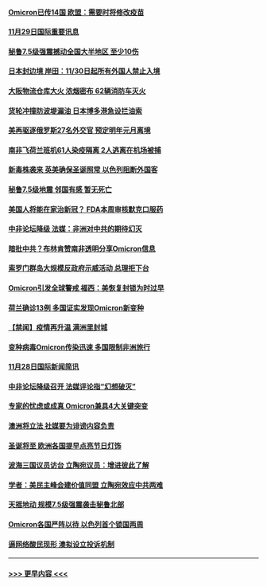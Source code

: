 #### [Omicron已传14国 欧盟：需要时将修改疫苗](../pages/prog202/a103280323.md?t=11291901) 
#### [11月29日国际重要讯息](../pages/prog202/a103280321.md?t=11291901) 
#### [秘鲁7.5级强震撼动全国大半地区 至少10伤](../pages/prog202/a103280239.md?t=11291901) 
#### [日本封边境 岸田：11/30日起所有外国人禁止入境](../pages/prog202/a103280238.md?t=11291901) 
#### [大阪物流仓库大火 浓烟密布 62辆消防车灭火](../pages/prog202/a103280209.md?t=11291901) 
#### [货轮冲撞防波堤漏油 日本博多港急设拦油索](../pages/prog202/a103280192.md?t=11291901) 
#### [美再驱逐俄罗斯27名外交官 预定明年元月离境](../pages/prog202/a103280122.md?t=11291901) 
#### [南非飞荷兰班机61人染疫隔离 2人逃离在机场被捕](../pages/prog202/a103280099.md?t=11291901) 
#### [新毒株袭来 英美确保圣诞照常 以色列阻断外国客](../pages/prog202/a103280012.md?t=11291901) 
#### [秘鲁7.5级地震 邻国有感 暂无死亡](../pages/prog202/a103279998.md?t=11291901) 
#### [美国人将能在家治新冠？ FDA本周审核默克口服药](../pages/prog202/a103279986.md?t=11291901) 
#### [中非论坛降级 法媒：非洲对中共的期待幻灭](../pages/prog202/a103279983.md?t=11291901) 
#### [暗批中共？布林肯赞南非透明分享Omicron信息](../pages/prog202/a103279967.md?t=11291901) 
#### [索罗门群岛大规模反政府示威活动 总理拒下台](../pages/prog202/a103279955.md?t=11291901) 
#### [Omicron引发全球警戒 福西：美恢复封锁为时过早](../pages/prog202/a103279916.md?t=11291901) 
#### [荷兰确诊13例 多国证实发现Omicron新变种](../pages/prog202/a103279933.md?t=11291901) 
#### [【禁闻】疫情再升温 满洲里封城](../pages/prog202/a103279890.md?t=11291901) 
#### [变种病毒Omicron传染迅速 多国限制非洲旅行](../pages/prog202/a103279854.md?t=11291901) 
#### [11月28日国际新闻简讯](../pages/prog202/a103279858.md?t=11291901) 
#### [中非论坛降级召开 法媒评论指“幻想破灭”](../pages/prog202/a103279856.md?t=11291901) 
#### [专家的忧虑或成真 Omicron兼具4大关键突变](../pages/prog202/a103279872.md?t=11291901) 
#### [澳洲将立法 社媒要为诽谤内容负责](../pages/prog202/a103279873.md?t=11291901) 
#### [圣诞将至 欧洲各国提早点亮节日灯饰](../pages/prog202/a103279877.md?t=11291901) 
#### [波海三国议员访台 立陶宛议员：增进彼此了解](../pages/prog202/a103279812.md?t=11291901) 
#### [学者：美民主峰会建价值同盟 立陶宛效应中共两难](../pages/prog202/a103279802.md?t=11291901) 
#### [天摇地动 规模7.5级强震袭击秘鲁北部](../pages/prog202/a103279777.md?t=11291901) 
#### [Omicron各国严阵以待 以色列首个锁国两周](../pages/prog202/a103279755.md?t=11291901) 
#### [逼网络酸民现形 澳拟设立投诉机制](../pages/prog202/a103279732.md?t=11291901) 

----
#### [ >>> 更早内容 <<< ](../indexes/prog202-earlier.md)
